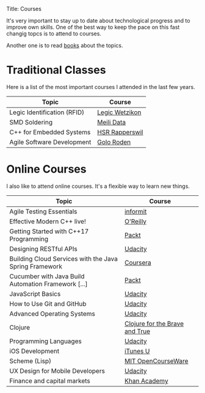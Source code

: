 Title: Courses

It's very important to stay up to date about technological progress and to improve own skills. One of the best way to keep the pace on this fast changig topcs is to attend to courses.

Another one is to read [books]({filename}/pages/books.md) about the topics.

Traditional Classes
===================
Here is a list of the most important courses I attended in the last few years.


| Topic                       | Course                                  |
|-----------------------------|-----------------------------------------|
| Legic Identification (RFID) | [Legic Wetzikon](http://www.legic.com/) |
| SMD Soldering               | [Meili Data](http://www.meili-data.ch/) |
| C++ for Embedded Systems    | [HSR Rapperswil](http://www.hsr.ch/)    |
| Agile Software Development  | [Golo Roden](https://www.thenativeweb.io) |


Online Courses
==============
I also like to attend online courses. It's a flexible way to learn new things.

| Topic                           | Course                                                                                       |
|---------------------------------|----------------------------------------------------------------------------------------------|
| Agile Testing Essentials        | [informit](https://www.informit.com/store/agile-testing-essentials-livelessons-video-training-9780134683263) |
| Effective Modern C++ live!      | [O'Reilly](https://www.oreilly.com/pub/e/3357)                                               |
| Getting Started with C++17 Programming | [Packt](https://www.packtpub.com/application-development/getting-started-c17-programming-video) |
| Designing RESTful APIs          | [Udacity](https://www.udacity.com)                                                           |
| Building Cloud Services with the Java Spring Framework | [Coursera](https://www.coursera.org/learn/cloud-services-java-spring-framework) |
| Cucumber with Java Build Automation Framework [...] | [Packt](https://www.packtpub.com/application-development/cucumber-java-build-automation-framework-less-code-video) |
| JavaScript Basics               | [Udacity](https://www.udacity.com)                                                           |
| How to Use Git and GitHub       | [Udacity](https://www.udacity.com)                                                           |
| Advanced Operating Systems      | [Udacity](https://www.udacity.com)                                                           |
| Clojure                         | [Clojure for the Brave and True](http://www.braveclojure.com/)                               |
| Programming Languages           | [Udacity](https://www.udacity.com/course/cs262)                                              |
| iOS Development                 | [iTunes U](https://itunes.apple.com/us/course/developing-ios-7-apps-for/id733644550)         |
| Scheme (Lisp) | [MIT OpenCourseWare](http://ocw.mit.edu/courses/electrical-engineering-and-computer-science/6-001-structure-and-interpretation-of-computer-programs-spring-2005/video-lectures/) |
| UX Design for Mobile Developers | [Udacity](https://www.udacity.com/course/ud849)                                              |
| Finance and capital markets     | [Khan Academy](https://www.khanacademy.org/economics-finance-domain/core-finance)            |
